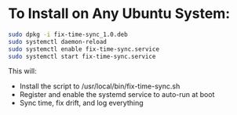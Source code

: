 # To Install on Any Ubuntu System:

```bash
sudo dpkg -i fix-time-sync_1.0.deb
sudo systemctl daemon-reload
sudo systemctl enable fix-time-sync.service
sudo systemctl start fix-time-sync.service
```

This will:

- Install the script to /usr/local/bin/fix-time-sync.sh
- Register and enable the systemd service to auto-run at boot
- Sync time, fix drift, and log everything
